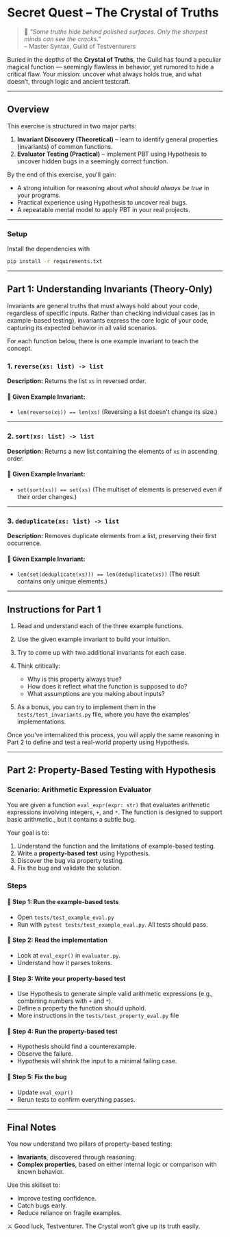 # Secret Quest – The Crystal of Truths

> 📜 *"Some truths hide behind polished surfaces. Only the sharpest minds can see the cracks."*  
> – Master Syntax, Guild of Testventurers

Buried in the depths of the **Crystal of Truths**, the Guild has found a peculiar magical function — seemingly flawless in behavior, yet rumored to hide a critical flaw. Your mission: uncover what always holds true, and what doesn’t, through logic and ancient testcraft.

---

## Overview

This exercise is structured in two major parts:

1. **Invariant Discovery (Theoretical)** – learn to identify general properties (invariants) of common functions.
2. **Evaluator Testing (Practical)** – implement PBT using Hypothesis to uncover hidden bugs in a seemingly correct function.

By the end of this exercise, you'll gain:

* A strong intuition for reasoning about *what should always be true* in your programs.
* Practical experience using Hypothesis to uncover real bugs.
* A repeatable mental model to apply PBT in your real projects.

---

### Setup

Install the dependencies with

```bash
pip install -r requirements.txt
```

---

## Part 1: Understanding Invariants (Theory-Only)

Invariants are general truths that must always hold about your code, regardless of specific inputs. Rather than checking individual cases (as in example-based testing), invariants express the core logic of your code, capturing its expected behavior in all valid scenarios.

For each function below, there is one example invariant to teach the concept.

### 1. `reverse(xs: list) -> list`

**Description:** Returns the list `xs` in reversed order.

#### 🔹 Given Example Invariant:

* `len(reverse(xs)) == len(xs)` (Reversing a list doesn't change its size.)

---

### 2. `sort(xs: list) -> list`

**Description:** Returns a new list containing the elements of `xs` in ascending order.

#### 🔹 Given Example Invariant:

* `set(sort(xs)) == set(xs)` (The multiset of elements is preserved even if their order changes.)

---

### 3. `deduplicate(xs: list) -> list`

**Description:** Removes duplicate elements from a list, preserving their first occurrence.

#### 🔹 Given Example Invariant:

* `len(set(deduplicate(xs))) == len(deduplicate(xs))` (The result contains only unique elements.)

---

## Instructions for Part 1

1. Read and understand each of the three example functions.
2. Use the given example invariant to build your intuition.
3. Try to come up with two additional invariants for each case.
4. Think critically:

   * Why is this property always true?
   * How does it reflect what the function is supposed to do?
   * What assumptions are you making about inputs?
5. As a bonus, you can try to implement them in the `tests/test_invariants.py` file, where you have the examples' implementations.

Once you’ve internalized this process, you will apply the same reasoning in Part 2 to define and test a real-world property using Hypothesis.

---

## Part 2: Property-Based Testing with Hypothesis

### Scenario: Arithmetic Expression Evaluator

You are given a function `eval_expr(expr: str)` that evaluates arithmetic expressions involving integers, `+`, and `*`. The function is designed to support basic arithmetic., but it contains a subtle bug.

Your goal is to:

1. Understand the function and the limitations of example-based testing.
2. Write a **property-based test** using Hypothesis.
3. Discover the bug via property testing.
4. Fix the bug and validate the solution.

### Steps

#### 🔹 Step 1: Run the example-based tests

* Open `tests/test_example_eval.py`
* Run with `pytest tests/test_example_eval.py`. All tests should pass.

#### 🔹 Step 2: Read the implementation

* Look at `eval_expr()` in `evaluator.py`.
* Understand how it parses tokens.

#### 🔹 Step 3: Write your property-based test

* Use Hypothesis to generate simple valid arithmetic expressions (e.g., combining numbers with `+` and `*`). 
* Define a property the function should uphold.
* More instructions in the `tests/test_property_eval.py` file

#### 🔹 Step 4: Run the property-based test

* Hypothesis should find a counterexample.
* Observe the failure.
* Hypothesis will shrink the input to a minimal failing case.

#### 🔹 Step 5: Fix the bug

* Update `eval_expr()`
* Rerun tests to confirm everything passes.

---

## Final Notes

You now understand two pillars of property-based testing:

* **Invariants**, discovered through reasoning.
* **Complex properties**, based on either internal logic or comparison with known behavior.

Use this skillset to:

* Improve testing confidence.
* Catch bugs early.
* Reduce reliance on fragile examples.

⚔️ Good luck, Testventurer. The Crystal won’t give up its truth easily.
